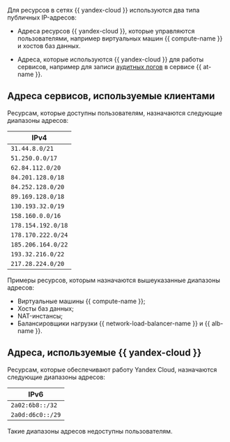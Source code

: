 Для ресурсов в сетях {{ yandex-cloud }} используются два типа публичных IP-адресов:

* Адреса ресурсов {{ yandex-cloud }}, которые управляются пользователями, например виртуальных машин {{ compute-name }} и хостов баз данных.

* Адреса, которые используются {{ yandex-cloud }} для работы сервисов, например для записи [аудитных логов](../../audit-trails/concepts/format.md) в сервисе {{ at-name }}.

## Адреса сервисов, используемые клиентами

Ресурсам, которые доступны пользователям, назначаются следующие диапазоны адресов:


| IPv4               | 
|--------------------|
| `31.44.8.0/21`     |
| `51.250.0.0/17`    |
| `62.84.112.0/20`   |
| `84.201.128.0/18`  |
| `84.252.128.0/20`  |
| `89.169.128.0/18`  |
| `130.193.32.0/19`  |
| `158.160.0.0/16`   |
| `178.154.192.0/18` |
| `178.170.222.0/24` |
| `185.206.164.0/22` |
| `193.32.216.0/22`  |
| `217.28.224.0/20`  |



Примеры ресурсов, которым назначаются вышеуказанные диапазоны адресов:

* Виртуальные машины {{ compute-name }};
* Хосты баз данных;
* NAT-инстансы;
* Балансировщики нагрузки {{ network-load-balancer-name }} и {{ alb-name }}.

## Адреса, используемые {{ yandex-cloud }}

Ресурсам, которые обеспечивают работу Yandex Cloud, назначаются следующие диапазоны адресов:


| IPv6               | 
|--------------------|
| `2a02:6b8::/32`    |
| `2a0d:d6c0::/29`   |



Такие диапазоны адресов недоступны пользователям.
